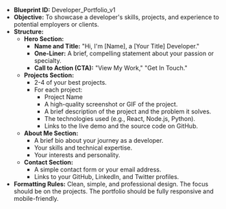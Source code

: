 * **Blueprint ID:** Developer_Portfolio_v1
* **Objective:** To showcase a developer's skills, projects, and experience to potential employers or clients.
* **Structure:**
  * **Hero Section:**
    * **Name and Title:** "Hi, I'm [Name], a [Your Title] Developer."
    * **One-Liner:** A brief, compelling statement about your passion or specialty.
    * **Call to Action (CTA):** "View My Work," "Get In Touch."
  * **Projects Section:**
    * 2-4 of your best projects.
    * For each project:
      * Project Name
      * A high-quality screenshot or GIF of the project.
      * A brief description of the project and the problem it solves.
      * The technologies used (e.g., React, Node.js, Python).
      * Links to the live demo and the source code on GitHub.
  * **About Me Section:**
    * A brief bio about your journey as a developer.
    * Your skills and technical expertise.
    * Your interests and personality.
  * **Contact Section:**
    * A simple contact form or your email address.
    * Links to your GitHub, LinkedIn, and Twitter profiles.
* **Formatting Rules:** Clean, simple, and professional design. The focus should be on the projects. The portfolio should be fully responsive and mobile-friendly.
